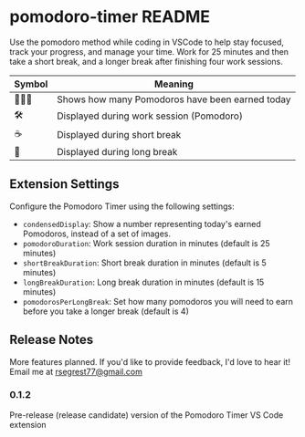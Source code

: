# pomodoro-timer README

Use the pomodoro method while coding in VSCode to help stay focused, track your progress, and manage your time. Work for 25 minutes and then take a short break, and a longer break after finishing four work sessions.


| Symbol   | Meaning |
| ------- | --- |
| 🍅🍅🍅      | Shows how many Pomodoros have been earned today |
| 🛠️            | Displayed during work session (Pomodoro) |
| ☕️            | Displayed during short break |
| 🍔            | Displayed during long break |

## Extension Settings

Configure the Pomodoro Timer using the following settings:

* `condensedDisplay`: Show a number representing today's earned Pomodoros, instead of a set of images.
* `pomodoroDuration`: Work session duration in minutes (default is 25 minutes)
* `shortBreakDuration`: Short break duration in minutes (default is 5 minutes)
* `longBreakDuration`: Long break duration in minutes (default is 15 minutes)
* `pomodorosPerLongBreak`: Set how many pomodoros you will need to earn before you take a longer break (default is 4)

## Release Notes

More features planned. If you'd like to provide feedback, I'd love to hear it! Email me at rsegrest77@gmail.com

### 0.1.2

Pre-release (release candidate) version of the Pomodoro Timer VS Code extension

